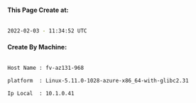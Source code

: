 
   
#### This Page Create at:

```bash

2022-02-03 - 11:34:52 UTC

```

#### Create By Machine:

```bash

Host Name : fv-az131-968

platform  : Linux-5.11.0-1028-azure-x86_64-with-glibc2.31

Ip Local  : 10.1.0.41

```

